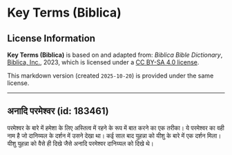 # Key Terms (Biblica)

## License Information

**Key Terms (Biblica)** is based on and adapted from: _Biblica Bible Dictionary_, [Biblica, Inc.](https://www.biblica.com/), 2023, which is licensed under a [CC BY-SA 4.0 license](https://creativecommons.org/licenses/by-sa/4.0/legalcode.en).

This markdown version (created `2025-10-20`) is provided under the same license.



--------------------------------

## अनादि परमेश्वर (id: 183461)

परमेश्वर के बारे में हमेशा के लिए अस्तित्व में रहने के रूप में बात करने का एक तरीका। ये परमेश्वर का वही नाम है जो दानिय्यल के दर्शन में उसने देखा था। कई साल बाद युहन्ना को यीशु के बारे में एक दर्शन मिला। यीशु युहन्ना को वैसे ही दिखे जैसे अनादि परमेश्वर दानिय्यल को दिखे थे।



